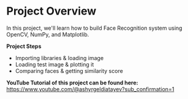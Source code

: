 # Project Overview

In this project, we'll learn how to build Face Recognition system using OpenCV, NumPy, and Matplotlib.

**Project Steps**

* Importing libraries & loading image
* Loading test image & plotting it
* Comparing faces & getting similarity score

**YouTube Tutorial of this project can be found here:**
https://www.youtube.com/@ashyrgeldiatayev?sub_confirmation=1
